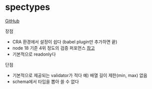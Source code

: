 # spectypes

[GitHub](https://github.com/iyegoroff/spectypes?tab=readme-ov-file)

장점

- CRA 환경에서 설정이 쉽다 (babel plugin만 추가하면 끝)
- node 18 기준 4위 정도의 검증 퍼포먼스 [참고](https://moltar.github.io/typescript-runtime-type-benchmarks/)
- 기본적으로 readonly다

단점

- 기본적으로 제공되는 validator가 적다
  예) 배열 길이 제한(min, max) 없음
- schema에서 타입을 뽑아 쓸 수 없다
